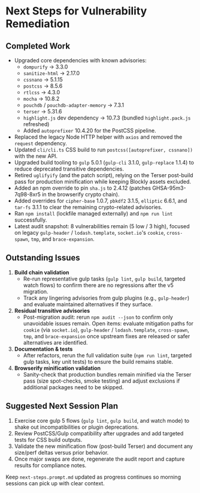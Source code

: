 # Next Steps for Vulnerability Remediation

## Completed Work
- Upgraded core dependencies with known advisories:
  - `dompurify` → 3.3.0
  - `sanitize-html` → 2.17.0
  - `cssnano` → 5.1.15
  - `postcss` → 8.5.6
  - `rtlcss` → 4.3.0
  - `mocha` → 10.8.2
  - `pouchdb` / `pouchdb-adapter-memory` → 7.3.1
  - `terser` → 5.31.6
  - `highlight.js` dev dependency → 10.7.3 (bundled `highlight.pack.js` refreshed)
  - Added `autoprefixer` 10.4.20 for the PostCSS pipeline.
- Replaced the legacy Node HTTP helper with `axios` and removed the `request` dependency.
- Updated `cli/cli.ts` CSS build to run `postcss([autoprefixer, cssnano])` with the new API.
- Upgraded build tooling to `gulp` 5.0.1 (`gulp-cli` 3.1.0, `gulp-replace` 1.1.4) to reduce deprecated transitive dependencies.
- Retired `uglifyify` (and the patch script), relying on the Terser post-build pass for production minification while keeping Blockly assets excluded.
- Added an npm override to pin `sha.js` to 2.4.12 (patches GHSA-95m3-7q98-8xr5 in the browserify crypto chain).
- Added overrides for `cipher-base` 1.0.7, `pbkdf2` 3.1.5, `elliptic` 6.6.1, and `tar-fs` 3.1.1 to clear the remaining crypto-related advisories.
- Ran `npm install` (lockfile managed externally) and `npm run lint` successfully.
- Latest audit snapshot: 8 vulnerabilities remain (5 low / 3 high), focused on legacy `gulp-header` / `lodash.template`, `socket.io`'s `cookie`, `cross-spawn`, `tmp`, and `brace-expansion`.

## Outstanding Issues
1. **Build chain validation**
   - Re-run representative gulp tasks (`gulp lint`, `gulp build`, targeted watch flows) to confirm there are no regressions after the v5 migration.
   - Track any lingering advisories from gulp plugins (e.g., `gulp-header`) and evaluate maintained alternatives if they surface.
2. **Residual transitive advisories**
   - Post-migration audit: rerun `npm audit --json` to confirm only unavoidable issues remain. Open items: evaluate mitigation paths for `cookie` (via `socket.io`), `gulp-header` / `lodash.template`, `cross-spawn`, `tmp`, and `brace-expansion` once upstream fixes are released or safer alternatives are identified.
3. **Documentation & tests**
   - After refactors, rerun the full validation suite (`npm run lint`, targeted gulp tasks, key unit tests) to ensure the build remains stable.
4. **Browserify minification validation**
   - Sanity-check that production bundles remain minified via the Terser pass (size spot-checks, smoke testing) and adjust exclusions if additional packages need to be skipped.

## Suggested Next Session Plan
1. Exercise core gulp 5 flows (`gulp lint`, `gulp build`, and watch mode) to shake out incompatibilities or plugin deprecations.
2. Review PostCSS/Gulp compatibility after upgrades and add targeted tests for CSS build outputs.
3. Validate the new minification flow (post-build Terser) and document any size/perf deltas versus prior behavior.
4. Once major swaps are done, regenerate the audit report and capture results for compliance notes.

Keep `next-steps.prompt.md` updated as progress continues so morning sessions can pick up with clear context.
